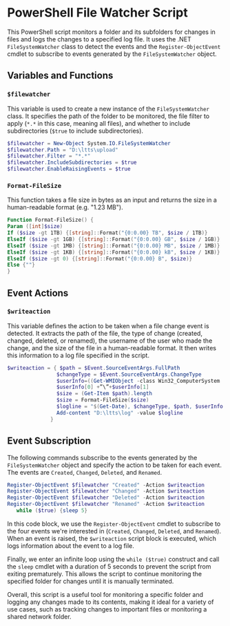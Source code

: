 # PowerShell File Watcher Script

This PowerShell script monitors a folder and its subfolders for changes in files and logs the changes to a specified log file. It uses the .NET `FileSystemWatcher` class to detect the events and the `Register-ObjectEvent` cmdlet to subscribe to events generated by the `FileSystemWatcher` object.

## Variables and Functions

### `$filewatcher`

This variable is used to create a new instance of the `FileSystemWatcher` class. It specifies the path of the folder to be monitored, the file filter to apply (`*.*` in this case, meaning all files), and whether to include subdirectories (`$true` to include subdirectories).

```powershell
$filewatcher = New-Object System.IO.FileSystemWatcher
$filewatcher.Path = "D:\ltts\upload"
$filewatcher.Filter = "*.*"
$filewatcher.IncludeSubdirectories = $true
$filewatcher.EnableRaisingEvents = $true
```

### `Format-FileSize`

This function takes a file size in bytes as an input and returns the size in a human-readable format (e.g. "1.23 MB").

```powershell
Function Format-FileSize() {
Param ([int]$size)
If ($size -gt 1TB) {[string]::Format("{0:0.00} TB", $size / 1TB)}
ElseIf ($size -gt 1GB) {[string]::Format("{0:0.00} GB", $size / 1GB)}
ElseIf ($size -gt 1MB) {[string]::Format("{0:0.00} MB", $size / 1MB)}
ElseIf ($size -gt 1KB) {[string]::Format("{0:0.00} kB", $size / 1KB)}
ElseIf ($size -gt 0) {[string]::Format("{0:0.00} B", $size)}
Else {""}
}
```

## Event Actions

### `$writeaction`

This variable defines the action to be taken when a file change event is detected. It extracts the path of the file, the type of change (created, changed, deleted, or renamed), the username of the user who made the change, and the size of the file in a human-readable format. It then writes this information to a log file specified in the script.

```powershell
$writeaction = { $path = $Event.SourceEventArgs.FullPath
                $changeType = $Event.SourceEventArgs.ChangeType
                $userInfo=((Get-WMIObject -class Win32_ComputerSystem | Select-Object -ExpandProperty username) -split ‘\\’ )
                $userInfo[0] +”\”+$userInfo[1]
                $size = (Get-Item $path).length
                $size = Format-FileSize($size)
                $logline = "$(Get-Date), $changeType, $path, $userInfo , $size"
                Add-content "D:\ltts\log" -value $logline
              }
```

## Event Subscription

The following commands subscribe to the events generated by the `FileSystemWatcher` object and specify the action to be taken for each event. The events are `Created`, `Changed`, `Deleted`, and `Renamed`.

```powershell
Register-ObjectEvent $filewatcher "Created" -Action $writeaction
Register-ObjectEvent $filewatcher "Changed" -Action $writeaction
Register-ObjectEvent $filewatcher "Deleted" -Action $writeaction
Register-ObjectEvent $filewatcher "Renamed" -Action $writeaction
   while ($true) {sleep 5}
```


In this code block, we use the `Register-ObjectEvent` cmdlet to subscribe to the four events we're interested in (`Created`, `Changed`, `Deleted`, and `Renamed`). When an event is raised, the `$writeaction` script block is executed, which logs information about the event to a log file.

Finally, we enter an infinite loop using the `while ($true)` construct and call the `sleep` cmdlet with a duration of 5 seconds to prevent the script from exiting prematurely. This allows the script to continue monitoring the specified folder for changes until it is manually terminated.

Overall, this script is a useful tool for monitoring a specific folder and logging any changes made to its contents, making it ideal for a variety of use cases, such as tracking changes to important files or monitoring a shared network folder.
